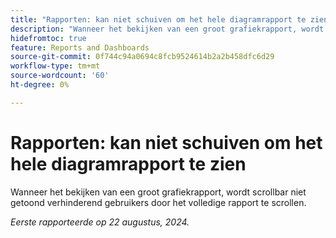 ```yaml
---
title: "Rapporten: kan niet schuiven om het hele diagramrapport te zien"
description: "Wanneer het bekijken van een groot grafiekrapport, wordt scrollbar niet getoond verhinderend gebruikers door het volledige rapport te scrollen."
hidefromtoc: true
feature: Reports and Dashboards
source-git-commit: 0f744c94a0694c8fcb9524614b2a2b458dfc6d29
workflow-type: tm+mt
source-wordcount: '60'
ht-degree: 0%

---
```


# Rapporten: kan niet schuiven om het hele diagramrapport te zien

<!--Valid issue, won't fix. Can be removed with GA of Canvas Dashboards-->

Wanneer het bekijken van een groot grafiekrapport, wordt scrollbar niet getoond verhinderend gebruikers door het volledige rapport te scrollen.

_Eerste rapporteerde op 22 augustus, 2024._
